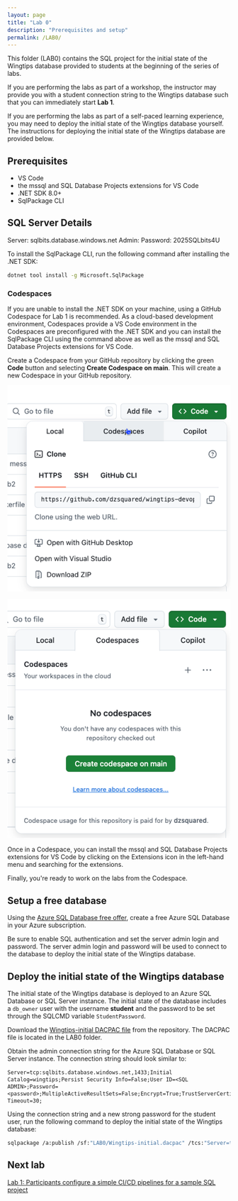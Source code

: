 ```yaml
---
layout: page
title: "Lab 0"
description: "Prerequisites and setup"
permalink: /LAB0/
---
```


This folder (LAB0) contains the SQL project for the initial state of the Wingtips database provided to students at the beginning of the series of labs. 

If you are performing the labs as part of a workshop, the instructor may provide you with a student connection string to the Wingtips database such that you can immediately start **Lab 1**.

If you are performing the labs as part of a self-paced learning experience, you may need to deploy the initial state of the Wingtips database yourself. The instructions for deploying the initial state of the Wingtips database are provided below.

## Prerequisites

- VS Code
- the mssql and SQL Database Projects extensions for VS Code
- .NET SDK 8.0+
- SqlPackage CLI

## SQL Server Details

Server:      sqlbits.database.windows.net
Admin:       <SQL ADMIN>
Password:    2025SQLbits4U

To install the SqlPackage CLI, run the following command after installing the .NET SDK:

```bash
dotnet tool install -g Microsoft.SqlPackage
```

### Codespaces

If you are unable to install the .NET SDK on your machine, using a GitHub Codespace for Lab 1 is recommended. As a cloud-based development environment, Codespaces provide a VS Code environment in the  Codespaces are preconfigured with the .NET SDK and you can install the SqlPackage CLI using the command above as well as the mssql and SQL Database Projects extensions for VS Code.

Create a Codespace from your GitHub repository by clicking the green **Code** button and selecting **Create Codespace on main**. This will create a new Codespace in your GitHub repository.

![Codespace](./images/codespaces-github.png)

![Codespace](./images/codespaces-main.png)

Once in a Codespace, you can install the mssql and SQL Database Projects extensions for VS Code by clicking on the Extensions icon in the left-hand menu and searching for the extensions.

Finally, you're ready to work on the labs from the Codespace.

## Setup a free database

Using the [Azure SQL Database free offer](https://learn.microsoft.com/en-us/azure/azure-sql/database/free-offer), create a free Azure SQL Database in your Azure subscription.

Be sure to enable SQL authentication and set the server admin login and password. The server admin login and password will be used to connect to the database to deploy the initial state of the Wingtips database.

## Deploy the initial state of the Wingtips database

The initial state of the Wingtips database is deployed to an Azure SQL Database or SQL Server instance. The initial state of the database includes a `db_owner` user with the username **student** and the password to be set through the SQLCMD variable `StudentPassword`.

Download the [Wingtips-initial DACPAC file](Wingtips-initial.dacpac) from the repository. The DACPAC file is located in the LAB0 folder.

Obtain the admin connection string for the Azure SQL Database or SQL Server instance. The connection string should look similar to:

```text
Server=tcp:sqlbits.database.windows.net,1433;Initial Catalog=wingtips;Persist Security Info=False;User ID=<SQL ADMIN>;Password=<password>;MultipleActiveResultSets=False;Encrypt=True;TrustServerCertificate=False;Connection Timeout=30;
```

Using the connection string and a new strong password for the student user, run the following command to deploy the initial state of the Wingtips database:

```bash
sqlpackage /a:publish /sf:"LAB0/Wingtips-initial.dacpac" /tcs:"Server=tcp:sqlbits.database.windows.net,1433;Initial Catalog=<your wingtips db name>>;Persist Security Info=False;User ID=<SQL ADMIN>;Password=<password>;MultipleActiveResultSets=False;Encrypt=True;TrustServerCertificate=False;Connection Timeout=30;" /v:StudentPassword=<new student password>>
```

## Next lab

[Lab  1: Participants configure a simple CI/CD pipelines for a sample SQL project](/LAB1/)
